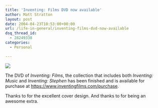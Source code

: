 ```yaml
---
title: 'Inventing: Films DVD now available'
author: Matt Stratton
layout: post
date: 2004-04-23T18:53:00+00:00
url: /life-in-general/inventing-films-dvd-now-available
dsq_thread_id:
  - 28249338
categories:
  - Personal

---
```

![][1]

The DVD of _Inventing: Films_, the collection that includes both _Inventing: Music_ and _Inventing: Stephen_ has been finished and is available for purchase at https://www.inventingfilms.com/purchase.

Thanks to for the excellent cover design. And thanks to for being an awesome extra.

 [1]: https://www.customflix.com/Img/T20/T55/T13/CroppedSmallFullCoverDVDImage.jpg
